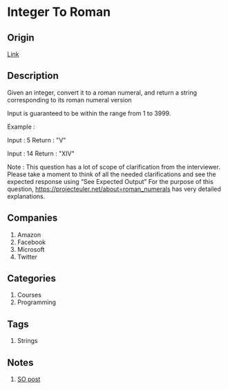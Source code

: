 # Integer To Roman

## Origin

[Link](https://www.interviewbit.com/problems/integer-to-roman/)

## Description

Given an integer, convert it to a roman numeral, and return a string corresponding to its roman numeral version

Input is guaranteed to be within the range from 1 to 3999.

Example :

Input : 5
Return : "V"

Input : 14
Return : "XIV"

Note : This question has a lot of scope of clarification from the interviewer. Please take a moment to think of all the needed clarifications and see the expected response using “See Expected Output” For the purpose of this question, https://projecteuler.net/about=roman_numerals has very detailed explanations.

## Companies

1. Amazon
1. Facebook
1. Microsoft
1. Twitter

## Categories

1. Courses
1. Programming

## Tags

1. Strings

## Notes

1. [SO post](https://stackoverflow.com/questions/12967896/converting-integers-to-roman-numerals-java)